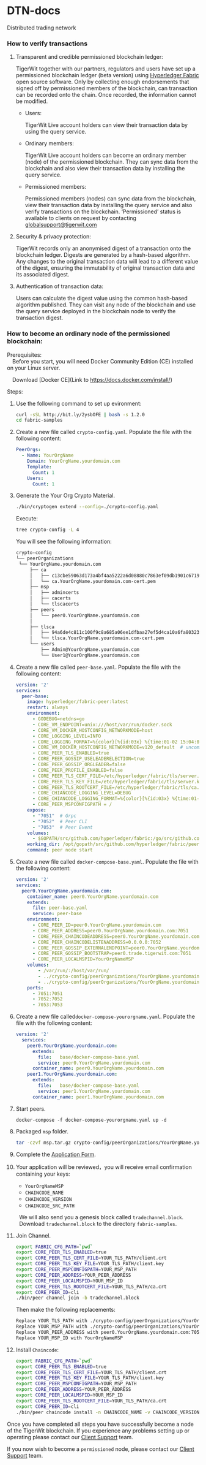 # DTN-docs
Distributed trading network

### How to verify transactions

1. Transparent and credible permissioned blockchain ledger:

    TigerWit together with our partners, regulators and users have set up a permissioned blockchain ledger (beta version) using [Hyperledger Fabric](https://github.com/hyperledger/fabric) open source software. Only by collecting  enough endorsements that signed off by permissioned members of the blockchain, can transaction can be recorded onto the chain. Once recorded, the information cannot be modified.    
    
    * Users:
    
        TigerWit Live account holders can view their transaction data by using the query service.

    * Ordinary members:
    
        TigerWit Live account holders can become an ordinary member (node) of the permissioned blockchain. They can sync data from the blockchain and also view their transaction data by installing the query service.

    * Permissioned members:
    
        Permissioned members (nodes) can sync data from the blockchain, view their transaction data by installing the query service and also verify transactions on the blockchain. ‘Permissioned’ status is available to clients on request by contacting [globalsupport@tigerwit.com](mailto:globalsupport@tigerwit.com)


2. Security & privacy protection:
    
    TigerWit records only an anonymised digest of a transaction onto the blockchain ledger. Digests are generated by a hash-based algorithm. Any changes to the original transaction data will lead to a different value of the digest, ensuring the immutability of original transaction data and its associated digest.

3. Authentication of transaction data:
    
    Users can calculate the digest value using the common hash-based algorithm published. They can visit any node of the blockchain and use the query service deployed in the blockchain node to verify the transaction digest.





### How to become an ordinary node of the permissioned blockchain:

Prerequisites:   
  &emsp;Before you start, you will need Docker Community Edition (CE) installed on your Linux server.  

  &emsp;Download [Docker CE](Link to https://docs.docker.com/install/)


Steps: 

1. Use the following command to set up evironment:

      ```bash
      curl -sSL http://bit.ly/2ysbOFE | bash -s 1.2.0
      cd fabric-samples
      ```

2. Create a new file called `crypto-config.yaml`. Populate the file with the following content:

      ```yaml
      PeerOrgs:
        - Name: YourOrgName
          Domain: YourOrgName.yourdomain.com
          Template:
            Count: 1  
          Users:
            Count: 1
      ```

3. Generate the Your Org Crypto Material.

      ```bash
      ./bin/cryptogen extend --config=./crypto-config.yaml 
      ```

      Execute:
      ```bash
      tree crypto-config -L 4
      ```
      
      You will see the following information:

      ```bash
      crypto-config
      └── peerOrganizations
       └── YourOrgName.yourdomain.com
           ├── ca
           │   ├── c13cbe59063d173a4bf4aa5222a6d08880c7863ef09db1901c671936481dd1be_sk
           │   └── ca.YourOrgName.yourdomain.com-cert.pem
           ├── msp
           │   ├── admincerts
           │   ├── cacerts
           │   └── tlscacerts
           ├── peers
           │   └── peer0.YourOrgName.yourdomain.com
           │   
           ├── tlsca
           │   ├── 94a6de4c811c100f9c8a685a06ee1dfbaa27ef5d4ca10a6fa8032342b0155426_sk
           │   └── tlsca.YourOrgName.yourdomain.com-cert.pem
           └── users
               ├── Admin@YourOrgName.yourdomain.com
               └── User1@YourOrgName.yourdomain.com
      ```

4. Create a new file called `peer-base.yaml`. Populate the file with the following content:

      ```yaml
      version: '2'
      services:
        peer-base:
          image: hyperledger/fabric-peer:latest
          restart: always
          environment:
            - GODEBUG=netdns=go
            - CORE_VM_ENDPOINT=unix:///host/var/run/docker.sock
            - CORE_VM_DOCKER_HOSTCONFIG_NETWORKMODE=host
            - CORE_LOGGING_LEVEL=INFO
            - CORE_LOGGING_FORMAT=%{color}[%{id:03x} %{time:01-02 15:04:05.00 MST}] [%{longpkg}] %{callpath} -> %{level:.4s}%{color:reset} %{message}
            - CORE_VM_DOCKER_HOSTCONFIG_NETWORKMODE=v120_default  # uncomment this to use specific network
            - CORE_PEER_TLS_ENABLED=true
            - CORE_PEER_GOSSIP_USELEADERELECTION=true
            - CORE_PEER_GOSSIP_ORGLEADER=false
            - CORE_PEER_PROFILE_ENABLED=false
            - CORE_PEER_TLS_CERT_FILE=/etc/hyperledger/fabric/tls/server.crt
            - CORE_PEER_TLS_KEY_FILE=/etc/hyperledger/fabric/tls/server.key
            - CORE_PEER_TLS_ROOTCERT_FILE=/etc/hyperledger/fabric/tls/ca.crt
            - CORE_CHIANCODE_LOGGING_LEVEL=DEBUG
            - CORE_CHIANCODE_LOGGING_FORMAT=%{color}[%{id:03x} %{time:01-02 15:04:05.00 MST}] [%{longpkg}] %{callpath} -> %{level:.4s}%{color:reset} %{message}
            - CORE_PEER_MSPCONFIGPATH = /
          expose:
            - "7051"  # Grpc
            - "7052"  # Peer CLI
            - "7053"  # Peer Event
          volumes:
            - $GOPATH/src/github.com/hyperledger/fabric:/go/src/github.com/hyperledger/fabric
          working_dir: /opt/gopath/src/github.com/hyperledger/fabric/peer
          command: peer node start     
      ```

5. Create a new file called `docker-compose-base.yaml`. Populate the file with the following content:

      ```yaml
      version: '2'
      services:
        peer0.YourOrgName.yourdomain.com:
          container_name: peer0.YourOrgName.yourdomain.com
          extends:
            file: peer-base.yaml
            service: peer-base
          environment:
            - CORE_PEER_ID=peer0.YourOrgName.yourdomain.com
            - CORE_PEER_ADDRESS=peer0.YourOrgName.yourdomain.com:7051
            - CORE_PEER_CHAINCODEADDRESS=peer0.YourOrgName.yourdomain.com:7052
            - CORE_PEER_CHAINCODELISTENADDRESS=0.0.0.0:7052
            - CORE_PEER_GOSSIP_EXTERNALENDPOINT=peer0.YourOrgName.yourdomain.com:7051
            - CORE_PEER_GOSSIP_BOOTSTRAP=peer0.trade.tigerwit.com:7051
            - CORE_PEER_LOCALMSPID=YourOrgNameMSP
          volumes:
              - /var/run/:/host/var/run/
              - ../crypto-config/peerOrganizations/YourOrgName.yourdomain.com/peers/peer0.YourOrgName.yourdomain.com/msp:/etc/hyperledger/fabric/msp
              - ../crypto-config/peerOrganizations/YourOrgName.yourdomain.com/peers/peer0.YourOrgName.yourdomain.com/tls:/etc/hyperledger/fabric/tls
          ports:
            - 7051:7051
            - 7052:7052
            - 7053:7053
      ```

6. Create a new file called`docker-compose-yourorgname.yaml`. Populate  the file with the following content:

     ```yaml
     version: '2'
       services:
         peer0.YourOrgName.yourdomain.com:
           extends:
             file:   base/docker-compose-base.yaml
             service: peer0.YourOrgName.yourdomain.com
           container_name: peer0.YourOrgName.yourdomain.com
         peer1.YourOrgName.yourdomain.com:
           extends:
             file:   base/docker-compose-base.yaml
             service: peer1.YourOrgName.yourdomain.com
           container_name: peer1.YourOrgName.yourdomain.com  
     ```

7. Start peers.

     ```
     docker-compose -f docker-compose-yourorgname.yaml up -d
     ```

8. Packaged `msp` folder.

     ```bash
     tar -czvf msp.tar.gz crypto-config/peerOrganizations/YourOrgName.yourdomain.com/msp
     ```

9. Complete the <a href="https://docs.google.com/forms/d/e/1FAIpQLSfEKn9Nd-KNC58xSykppZYxtdc_0qwIGjP9KhHZ0-5on3bsxQ/viewform?usp=sf_link" target="blank">Application Form</a>.

10. Your application will be reviewed，you will receive email confirmation containing your keys:

    - `YourOrgNameMSP` 
    - `CHAINCODE_NAME` 
    - `CHAINCODE_VERSION` 
    - `CHAINCODE_SRC_PATH`  

  &emsp;&emsp; We will also  send you a genesis block called  `tradechannel.block`.  
  &emsp;&emsp; Download `tradechannel.block` to the directory `fabric-samples`.  

11. Join Channel.

     ```bash
     export FABRIC_CFG_PATH=`pwd`
     export CORE_PEER_TLS_ENABLED=true
     export CORE_PEER_TLS_CERT_FILE=YOUR_TLS_PATH/client.crt
     export CORE_PEER_TLS_KEY_FILE=YOUR_TLS_PATH/client.key
     export CORE_PEER_MSPCONFIGPATH=YOUR_MSP_PATH
     export CORE_PEER_ADDRESS=YOUR_PEER_ADDRESS
     export CORE_PEER_LOCALMSPID=YOUR_MSP_ID
     export CORE_PEER_TLS_ROOTCERT_FILE=YOUR_TLS_PATH/ca.crt
     export CORE_PEER_ID=cli
     ./bin/peer channel join -b tradechannel.block
     ```

      Then make the following replacements:

      ```  bash
      Replace YOUR_TLS_PATH with ./crypto-config/peerOrganizations/YourOrgName.yourdomain.com/users/Admin@YourOrgName.yourdomain.com/tls  
      Replace YOUR_MSP_PATH with ./crypto-config/peerOrganizations/YourOrgName.yourdomain.com/users/Admin@YourOrgName.yourdomain.com/msp   
      Replace YOUR_PEER_ADDRESS with peer0.YourOrgName.yourdomain.com:7051  
      Replace YOUR_MSP_ID with YourOrgNameMSP 
      ```

12. Install  `Chaincode`:
      ```bash
      export FABRIC_CFG_PATH=`pwd`
      export CORE_PEER_TLS_ENABLED=true
      export CORE_PEER_TLS_CERT_FILE=YOUR_TLS_PATH/client.crt
      export CORE_PEER_TLS_KEY_FILE=YOUR_TLS_PATH/client.key
      export CORE_PEER_MSPCONFIGPATH=YOUR_MSP_PATH
      export CORE_PEER_ADDRESS=YOUR_PEER_ADDRESS
      export CORE_PEER_LOCALMSPID=YOUR_MSP_ID
      export CORE_PEER_TLS_ROOTCERT_FILE=YOUR_TLS_PATH/ca.crt
      export CORE_PEER_ID=cli
      ./bin/peer chaincode install -n CHAINCODE_NAME -v CHAINCODE_VERSION -p CHAINCODE_SRC_PATH
      ```

Once you have completed all steps you have successfully become a node of the TigerWit blockchain. If you experience any problems setting up or operating please contact our [Client Support](mailto:support@tigerwit.com) team.

If you now wish to become a `permissioned` node, please contact our [Client Support](mailto:support@tigerwit.com) team.
